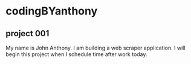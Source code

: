 # codingBYanthony

## project 001

My name is John Anthony. I am building a web scraper application. I will begin this project when I schedule time after work today.
